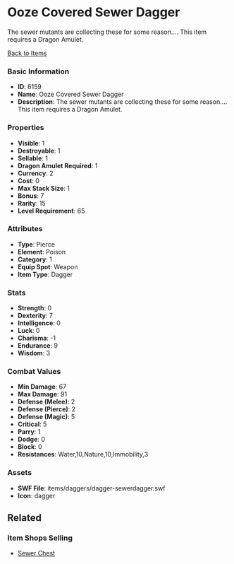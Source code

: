 # Ooze Covered Sewer Dagger

The sewer mutants are collecting these for some reason.... This item requires a Dragon Amulet.

[Back to Items](../items.md)

### Basic Information

- **ID**: 6159
- **Name**: Ooze Covered Sewer Dagger
- **Description**: The sewer mutants are collecting these for some reason.... This item requires a Dragon Amulet.

### Properties

- **Visible**: 1
- **Destroyable**: 1
- **Sellable**: 1
- **Dragon Amulet Required**: 1
- **Currency**: 2
- **Cost**: 0
- **Max Stack Size**: 1
- **Bonus**: 7
- **Rarity**: 15
- **Level Requirement**: 65

### Attributes

- **Type**: Pierce
- **Element**: Poison
- **Category**: 1
- **Equip Spot**: Weapon
- **Item Type**: Dagger

### Stats

- **Strength**: 0
- **Dexterity**: 7
- **Intelligence**: 0
- **Luck**: 0
- **Charisma**: -1
- **Endurance**: 9
- **Wisdom**: 3

### Combat Values

- **Min Damage**: 67
- **Max Damage**: 91
- **Defense (Melee)**: 2
- **Defense (Pierce)**: 2
- **Defense (Magic)**: 5
- **Critical**: 5
- **Parry**: 1
- **Dodge**: 0
- **Block**: 0
- **Resistances**: Water,10,Nature,10,Immobility,3

### Assets

- **SWF File**: items/daggers/dagger-sewerdagger.swf
- **Icon**: dagger

## Related

### Item Shops Selling

- [Sewer Chest](../item-shops/236-sewer-chest.md)

